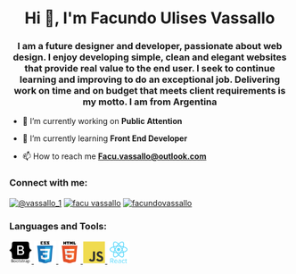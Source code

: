 <h1 align="center">Hi 👋, I'm Facundo Ulises Vassallo</h1>
<h3 align="center">I am a future designer and developer, passionate about web design. I enjoy developing simple, clean and elegant websites that provide real value to the end user. I seek to continue learning and improving to do an exceptional job. Delivering work on time and on budget that meets client requirements is my motto. I am from Argentina</h3>

- 🔭 I’m currently working on **Public Attention**

- 🌱 I’m currently learning **Front End Developer**

- 📫 How to reach me **Facu.vassallo@outlook.com**

<h3 align="left">Connect with me:</h3>
<p align="left">
<a href="https://twitter.com/@vassallo_1" target="blank"><img align="center" src="https://raw.githubusercontent.com/rahuldkjain/github-profile-readme-generator/master/src/images/icons/Social/twitter.svg" alt="@vassallo_1" height="30" width="40" /></a>
<a href="https://fb.com/facu vassallo" target="blank"><img align="center" src="https://raw.githubusercontent.com/rahuldkjain/github-profile-readme-generator/master/src/images/icons/Social/facebook.svg" alt="facu vassallo" height="30" width="40" /></a>
<a href="https://instagram.com/facundovassallo" target="blank"><img align="center" src="https://raw.githubusercontent.com/rahuldkjain/github-profile-readme-generator/master/src/images/icons/Social/instagram.svg" alt="facundovassallo" height="30" width="40" /></a>
</p>

<h3 align="left">Languages and Tools:</h3>
<p align="left"> <a href="https://getbootstrap.com" target="_blank" rel="noreferrer"> <img src="https://raw.githubusercontent.com/devicons/devicon/master/icons/bootstrap/bootstrap-plain-wordmark.svg" alt="bootstrap" width="40" height="40"/> </a> <a href="https://www.w3schools.com/css/" target="_blank" rel="noreferrer"> <img src="https://raw.githubusercontent.com/devicons/devicon/master/icons/css3/css3-original-wordmark.svg" alt="css3" width="40" height="40"/> </a> <a href="https://www.w3.org/html/" target="_blank" rel="noreferrer"> <img src="https://raw.githubusercontent.com/devicons/devicon/master/icons/html5/html5-original-wordmark.svg" alt="html5" width="40" height="40"/> </a> <a href="https://developer.mozilla.org/en-US/docs/Web/JavaScript" target="_blank" rel="noreferrer"> <img src="https://raw.githubusercontent.com/devicons/devicon/master/icons/javascript/javascript-original.svg" alt="javascript" width="40" height="40"/> </a> <a href="https://reactjs.org/" target="_blank" rel="noreferrer"> <img src="https://raw.githubusercontent.com/devicons/devicon/master/icons/react/react-original-wordmark.svg" alt="react" width="40" height="40"/> </a> </p>
